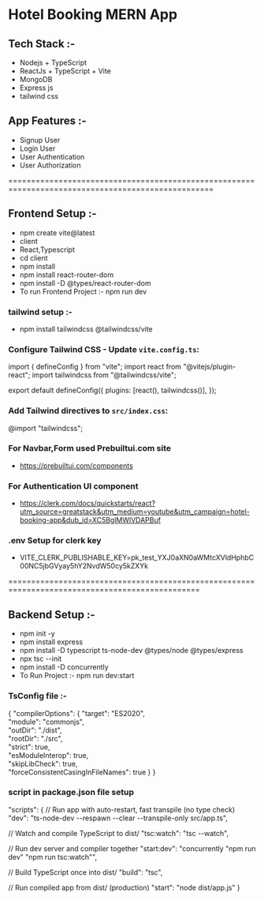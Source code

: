 # Hotel Booking MERN App

## Tech Stack :-
- Nodejs + TypeScript
- ReactJs + TypeScript + Vite
- MongoDB
- Express js
- tailwind css


## App Features :-
- Signup User
- Login User
- User Authentication
- User Authorization

===================================================================================================
## Frontend Setup :-
- npm create vite@latest
- client
- React,Typescript
- cd client
- npm install
- npm install react-router-dom
- npm install -D @types/react-router-dom
- To run Frontend Project :-  npm run dev

### tailwind setup :-
- npm install tailwindcss @tailwindcss/vite

###  Configure Tailwind CSS - Update `vite.config.ts`:
import { defineConfig } from "vite";
import react from "@vitejs/plugin-react";
import tailwindcss from "@tailwindcss/vite";

export default defineConfig({
     plugins: [react(), tailwindcss()],
});

### Add Tailwind directives to `src/index.css`:
   @import "tailwindcss";

### For Navbar,Form used Prebuiltui.com site
- https://prebuiltui.com/components

### For Authentication UI component
- https://clerk.com/docs/quickstarts/react?utm_source=greatstack&utm_medium=youtube&utm_campaign=hotel-booking-app&dub_id=XC5BglMWlVDAPBuf

### .env Setup for clerk key
- VITE_CLERK_PUBLISHABLE_KEY=pk_test_YXJ0aXN0aWMtcXVldHphbC00NC5jbGVyay5hY2NvdW50cy5kZXYk

================================================================================================
## Backend Setup :-
- npm init -y
- npm install express
- npm install -D typescript ts-node-dev @types/node @types/express
- npx tsc --init
- npm install -D concurrently
- To Run Project :- npm run dev:start



### TsConfig file :-
{
  "compilerOptions": {
    "target": "ES2020",                     
    "module": "commonjs",                  
    "outDir": "./dist",                    
    "rootDir": "./src",                    
    "strict": true,                        
    "esModuleInterop": true,               
    "skipLibCheck": true,                  
    "forceConsistentCasingInFileNames": true
  }
}


### script in package.json file setup
"scripts": {
  // Run app with auto-restart, fast transpile (no type check)
  "dev": "ts-node-dev --respawn --clear --transpile-only src/app.ts",

  // Watch and compile TypeScript to dist/
  "tsc:watch": "tsc --watch",

  // Run dev server and compiler together
  "start:dev": "concurrently \"npm run dev\" \"npm run tsc:watch\"",

  // Build TypeScript once into dist/
  "build": "tsc",

  // Run compiled app from dist/ (production)
  "start": "node dist/app.js"
}